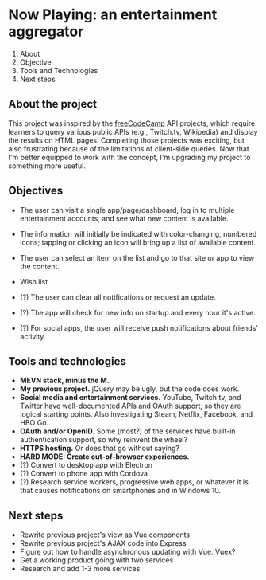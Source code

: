 # Now Playing: an entertainment aggregator
1. About
2. Objective
3. Tools and Technologies
4. Next steps

## About the project

This project was inspired by the [freeCodeCamp](https://freecodecamp.com) API projects, which require learners to query various public APIs (e.g., Twitch.tv, Wikipedia) and display the results on HTML pages. Completing those projects was exciting, but also frustrating because of the limitations of client-side queries. Now that I'm better equipped to work with the concept, I'm upgrading my project to something more useful.

## Objectives

* The user can visit a single app/page/dashboard, log in to multiple entertainment accounts, and see what new content is available. 
* The information will initially be indicated with color-changing, numbered icons; tapping or clicking an icon will bring up a list of available content.
* The user can select an item on the list and go to that site or app to view the content.

* Wish list
 * (?) The user can clear all notifications or request an update.
 * (?) The app will check for new info on startup and every hour it's active.
 * (?) For social apps, the user will receive push notifications about friends' activity.

## Tools and technologies
* **MEVN stack, minus the M.**
* **My previous project.** jQuery may be ugly, but the code does work.
* **Social media and entertainment services.** YouTube, Twitch.tv, and Twitter have well-documented APIs and OAuth support, so they are logical starting points. Also investigating Steam, Netflix, Facebook, and HBO Go.
* **OAuth and/or OpenID.** Some (most?) of the services have built-in authentication support, so why reinvent the wheel?
* **HTTPS hosting.** Or does that go without saying?
* **HARD MODE: Create out-of-browser experiences.**
 * (?) Convert to desktop app with Electron
 * (?) Convert to phone app with Cordova
 * (?) Research service workers, progressive web apps, or whatever it is that causes notifications on smartphones and in Windows 10.

## Next steps
* Rewrite previous project's view as Vue components
* Rewrite previous project's AJAX code into Express
* Figure out how to handle asynchronous updating with Vue. Vuex?
* Get a working product going with two services
* Research and add 1-3 more services